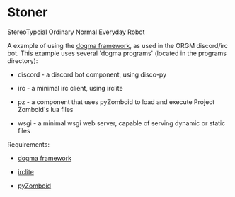 # Stoner

StereoTypcial Ordinary Normal Everyday Robot

A example of using the [dogma framework](https://github.com/FWolfe/dogma),
as used in the ORGM discord/irc bot.
This example uses several 'dogma programs' (located in the programs directory):

* discord - a discord bot component, using disco-py

* irc - a minimal irc client, using irclite

* pz - a component that uses pyZomboid to load and execute Project Zomboid's lua files

* wsgi - a minimal wsgi web server, capable of serving dynamic or static files

Requirements:

* [dogma framework](https://github.com/FWolfe/dogma)

* [irclite](https://github.com/FWolfe/irclite)

* [pyZomboid](https://github.com/FWolfe/pyZomboid)
